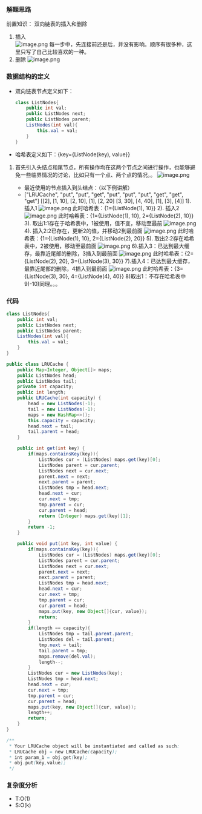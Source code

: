 ### 解题思路
前置知识：
双向链表的插入和删除
1. 插入    
    ![image.png](https://pic.leetcode-cn.com/1621574154-JjBExj-image.png)
    每一步中，先连接前还是后，并没有影响。顺序有很多种，这里只写了自己比较喜欢的一种。
2. 删除
    ![image.png](https://pic.leetcode-cn.com/1621574358-ilTUpt-image.png)

### 数据结构的定义
- 双向链表节点定义如下：
    ```java
    class ListNodes{
        public int val;
        public ListNodes next;
        public ListNodes parent;
        ListNodes(int val){
            this.val = val;
        }
    }
    ```
- 哈希表定义如下：{key={ListNode(key), value}}

1. 首先引入头结点和尾节点，所有操作均在这两个节点之间进行操作，也能够避免一些临界情况的讨论，比如只有一个点、两个点的情况。。
![image.png](https://pic.leetcode-cn.com/1621572804-ikTmqT-image.png)

    - 最近使用的节点插入到头结点：（以下例讲解）
    - ["LRUCache", "put", "put", "get", "put", "put", "put", "get", "get", "get"]
      [[2], [1, 10], [2, 10], [1], [2, 20] [3, 30], [4, 40], [1], [3], [4]]
        1). 插入1
        ![image.png](https://pic.leetcode-cn.com/1621572981-mVAQvV-image.png)
        此时哈希表：{1={ListNode(1), 10}}
        2). 插入2      
        ![image.png](https://pic.leetcode-cn.com/1621573114-qtMrFd-image.png)
        此时哈希表：{1={ListNode(1), 10}, 2={ListNode(2), 10}}
        3). 取出1:1存在于哈希表中，1被使用，值不变，移动至最前
        ![image.png](https://pic.leetcode-cn.com/1621573271-auXuLt-image.png)
        4). 插入2:2已存在，更新2的值，并移动2到最前面
        ![image.png](https://pic.leetcode-cn.com/1621573114-qtMrFd-image.png)
        此时哈希表：{1={ListNode(1), 10}, 2={ListNode(2), 20}}
        5). 取出2:2存在哈希表中，2被使用，移动至最前面
        ![image.png](https://pic.leetcode-cn.com/1621573114-qtMrFd-image.png)
        6).插入3：已达到最大缓存，最靠近尾部的删除，3插入到最前面
        ![image.png](https://pic.leetcode-cn.com/1621573715-HIQQnm-image.png)
        此时哈希表：{2={ListNode(2), 20}, 3={ListNode(3), 30}}
        7).插入4：已达到最大缓存，最靠近尾部的删除，4插入到最前面
        ![image.png](https://pic.leetcode-cn.com/1621573862-MIfWYp-image.png)
        此时哈希表：{3={ListNode(3), 30}, 4={ListNode(4), 40}}
        8)取出1：不存在哈希表中
        9)-10)同理。。。






### 代码
```java
class ListNodes{
    public int val;
    public ListNodes next;
    public ListNodes parent;
    ListNodes(int val){
        this.val = val;
    }
}

public class LRUCache {
    public Map<Integer, Object[]> maps;
    public ListNodes head;
    public ListNodes tail;
    private int capacity;
    public int length;
    public LRUCache(int capacity) {
        head = new ListNodes(-1);
        tail = new ListNodes(-1);
        maps = new HashMap<>();
        this.capacity = capacity;
        head.next = tail;
        tail.parent = head;
    }

    public int get(int key) {
        if(maps.containsKey(key)){
            ListNodes cur = (ListNodes) maps.get(key)[0];
            ListNodes parent = cur.parent;
            ListNodes next = cur.next;
            parent.next = next;
            next.parent = parent;
            ListNodes tmp = head.next;
            head.next = cur;
            cur.next = tmp;
            tmp.parent = cur;
            cur.parent = head;
            return (Integer) maps.get(key)[1];
        }
        return -1;
    }

    public void put(int key, int value) {
        if(maps.containsKey(key)){
            ListNodes cur = (ListNodes) maps.get(key)[0];
            ListNodes parent = cur.parent;
            ListNodes next = cur.next;
            parent.next = next;
            next.parent = parent;
            ListNodes tmp = head.next;
            head.next = cur;
            cur.next = tmp;
            tmp.parent = cur;
            cur.parent = head;
            maps.put(key, new Object[]{cur, value});
            return;
        }
        if(length == capacity){
            ListNodes tmp = tail.parent.parent;
            ListNodes del = tail.parent;
            tmp.next = tail;
            tail.parent = tmp;
            maps.remove(del.val);
            length--;
        }
        ListNodes cur = new ListNodes(key);
        ListNodes tmp = head.next;
        head.next = cur;
        cur.next = tmp;
        tmp.parent = cur;
        cur.parent = head;
        maps.put(key, new Object[]{cur, value});
        length++;
        return;
    }
}

/**
 * Your LRUCache object will be instantiated and called as such:
 * LRUCache obj = new LRUCache(capacity);
 * int param_1 = obj.get(key);
 * obj.put(key,value);
 */
```

### 复杂度分析
- T:O(1)
- S:O(k)
